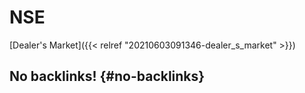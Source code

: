# NSE


[Dealer's Market]({{< relref "20210603091346-dealer_s_market" >}})


## No backlinks! {#no-backlinks}
